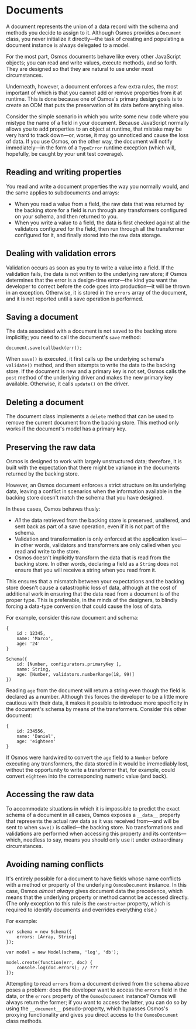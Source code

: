 # Documents

A document represents the union of a data record with the schema and methods you decide to assign to it. Although Osmos provides a `Document` class, you never initialize it directly—the task of creating and populating a document instance is always delegated to a model.

For the most part, Osmos documents behave like every other JavaScript objects; you can read and write values, execute methods, and so forth. They are designed so that they are natural to use under most circumstances.

Underneath, however, a document enforces a few extra rules, the most important of which is that you cannot add or remove properties from it at runtime. This is done because one of Osmos's primary design goals is to create an ODM that puts the preservation of its data before anything else.

Consider the simple scenario in which you write some new code where you mistype the name of a field in your document. Because JavaScript normally allows you to add properties to an object at runtime, that mistake may be very hard to track down—or, worse, it may go unnoticed and cause the loss of data. If you use Osmos, on the other way, the document will notify immediately—in the form of a `TypeError` runtime exception (which will, hopefully, be caught by your unit test coverage).

## Reading and writing properties

You read and write a document properties the way you normally would, and the same applies to subdocuments and arrays:

- When you read a value from a field, the raw data that was returned by the backing store for a field is run through any transformers configured on your schema, and then returned to you.
- When you write a value to a field, the data is first checked against all the validators configured for the field, then run through all the transformer configured for it, and finally stored into the raw data storage.

## Dealing with validation errors

Validation occurs as soon as you try to write a value into a field. If the validation fails, the data is not written to the underlying raw store; if Osmos determines that the error is a design-time error—the kind you want the developer to correct before the code goes into production—it will be thrown in an exception. Otherwise, it is stored in the `errors` array of the document, and it is not reported until a save operation is performed.

## Saving a document

The data associated with a document is not saved to the backing store implicitly; you need to call the document's `save` method:

    document.save(callback(err));
    
When `save()` is executed, it first calls up the underlying schema's `validate()` method, and then attempts to write the data to the backing store. If the document is new and a primary key is not set, Osmos calls the `post` method of the underlying driver and makes the new primary key available. Otherwise, it calls `update()` on the driver.
    
## Deleting a document

The document class implements a `delete` method that can be used to remove the current document from the backing store. This method only works if the document's model has a primary key.

## Preserving the raw data

Osmos is designed to work with largely unstructured data; therefore, it is built with the expectation that there might be variance in the documents returned by the backing store.

However, an Osmos document enforces a strict structure on its underlying data, leaving a conflict in scenarios when the information available in the backing store doesn't match the schema that you have designed.

In these cases, Osmos behaves thusly:

- _All_ the data retrieved from the backing store is preserved, unaltered, and sent back as part of a save operation, even if it is not part of the schema.
- Validation and transformation is only enforced at the application level—in other words, validators and transformers are only called when you read and write to the store.
- Osmos doesn't implicitly transform the data that is read from the backing store. In other words, declaring a field as a `String` does not ensure that you will receive a string when you read from it.

This ensures that a mismatch between your expectations and the backing store doesn't cause a catastrophic loss of data, although at the cost of additional work in ensuring that the data read from a document is of the proper type. This is preferable, in the minds of the designers, to blindly forcing a data-type conversion that could cause the loss of data.

For example, consider this raw document and schema:

    {
        id : 12345,
        name: 'Marco',
        age: '24'
    }
    
    Schema({
        id: [Number, configurators.primaryKey ],
        name: String,
        age: [Number, validators.numberRange(18, 99)]
    })
    
Reading `age` from the document will return a string even though the field is declared as a number. Although this forces the developer to be a little more cautious with their data, it makes it possible to introduce more specificity in the document's schema by means of the transformers. Consider this other document:

    {
        id: 234556,
        name: 'Daniel',
        age: 'eighteen'
    }
    
If Osmos were hardwired to convert the `age` field to a `Number` before executing any transformers, the data stored in it would be irremediably lost, without the opportunity to write a transformer that, for example, could convert `eighteen` into the corresponding numeric value (and back).

## Accessing the raw data

To accommodate situations in which it is impossible to predict the exact schema of a document in all cases, Osmos exposes a `__data__` property that represents the actual raw data as it was received from—and will be sent to when `save()` is called—the backing store. No transformations and validations are performed when accessing this property and its contents—which, needless to say, means you should only use it under extraordinary circumstances.

## Avoiding naming conflicts

It's entirely possible for a document to have fields whose name conflicts with a method or property of the underlying `OsmosDocument` instance. In this case, Osmos _almost always_ gives document data the precedence, which means that the underlying property or method cannot be accessed directly. (The only exception to this rule is the `constructor` property, which is required to identify documents and overrides everything else.)

For example:

    var schema = new Schema({
        errors: [Array, String]
    });

    var model = new Model(schema, 'log', 'db');
    
    model.create(function(err, doc) {
        console.log(doc.errors); // ???
    });
    
Attempting to read `errors` from a document derived from the schema above poses a problem: does the developer want to access the `errors` field in the data, or the `errors` property of the `OsmosDocument` instance? Osmos will always return the former; if you want to access the latter, you can do so by using the `__document__` pseudo-property, which bypasses Osmos's proxying functionality and gives you direct access to the `OsmosDocument` class methods.